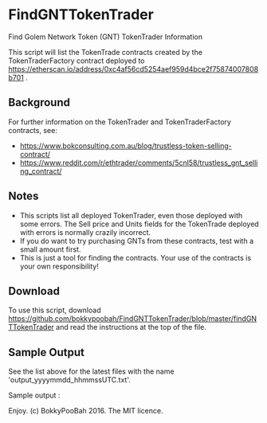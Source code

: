 # FindGNTTokenTrader
Find Golem Network Token (GNT) TokenTrader Information

This script will list the TokenTrade contracts created by the TokenTraderFactory contract deployed to https://etherscan.io/address/0xc4af56cd5254aef959d4bce2f75874007808b701 .

## Background
For further information on the TokenTrader and TokenTraderFactory contracts, see:
* https://www.bokconsulting.com.au/blog/trustless-token-selling-contract/
* https://www.reddit.com/r/ethtrader/comments/5cnl58/trustless_gnt_selling_contract/

## Notes
* This scripts list all deployed TokenTrader, even those deployed with some errors. The Sell price and Units fields for the TokenTrade deployed with errors is normally crazily incorrect.
* If you do want to try purchasing GNTs from these contracts, test with  a small amount first.
* This is just a tool for finding the contracts. Your use of the contracts is your own responsibility!

## Download
To use this script, download https://github.com/bokkypoobah/FindGNTTokenTrader/blob/master/findGNTTokenTrader and read the instructions at the top of the file.

## Sample Output

See the list above for the latest files with the name 'output_yyyymmdd_hhmmssUTC.txt'.

Sample output :




Enjoy. (c) BokkyPooBah 2016. The MIT licence.
